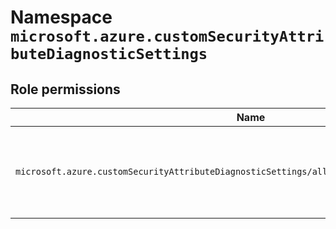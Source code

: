 # Namespace `microsoft.azure.customSecurityAttributeDiagnosticSettings`
## Role permissions
|Name|Description|Privileged|
|-|-|-|
|`microsoft.azure.customSecurityAttributeDiagnosticSettings/allEntities/allProperties/allTasks`|Configure all aspects of custom security attributes diagnostic settings|False|
